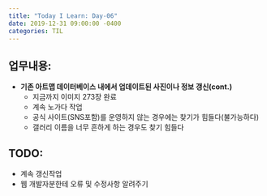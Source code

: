 ```yaml
---
title: "Today I Learn: Day-06"
date: 2019-12-31 09:00:00 -0400
categories: TIL
---
```

**업무내용:**
---
+ **기존 아트맵 데이터베이스 내에서 업데이트된 사진이나 정보 갱신(cont.)**
  + 지금까지 이미지 273장 완료
  + 계속 노가다 작업
  + 공식 사이트(SNS포함)를 운영하지 않는 경우에는 찾기가 힘들다(불가능하다)
  + 갤러리 이름을 너무 흔하게 하는 경우도 찾기 힘들다

**TODO:**
---
+ 계속 갱신작업
+ 웹 개발자분한테 오류 및 수정사항 알려주기